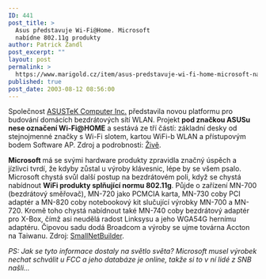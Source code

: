 ```yaml
---
ID: 441
post_title: >
  Asus představuje Wi-Fi@Home. Microsoft
  nabídne 802.11g produkty
author: Patrick Zandl
post_excerpt: ""
layout: post
permalink: >
  https://www.marigold.cz/item/asus-predstavuje-wi-fi-home-microsoft-nabidne-802-11g-produkty
published: true
post_date: 2003-08-12 08:56:00
---
```

<P>Společnost <A href="http://www.asus.com.tw/">ASUSTeK Computer Inc.</A> představila novou platformu pro budování domácích bezdrátových sítí WLAN. Projekt <STRONG>pod značkou ASUSu nese označení Wi-Fi@HOME</STRONG> a sestává ze tří částí: základní desky od stejnojmenné značky s Wi-Fi slotem, kartou WiFi-b WLAN a přístupovým bodem Software AP. Zdroj a podrobnosti: <A href="http://www.zive.cz/h/Bleskovky/AR.asp?ARI=112093&amp;CAI=2097&amp;HID=19" target=_blank>Živě</A>.</P>
<P><STRONG>Microsoft </STRONG>má se svými hardware produkty zpravidla značný úspěch a jízlivci tvrdí, že kdyby zůstal u výroby klávesnic, lépe by se všem psalo. Microsoft chystá svůl další postup na bezdrátovém poli, když se chystá nabídnout <STRONG>WiFi produkty splňující normu 802.11g</STRONG>. Půjde o zařízení MN-700 (bezdrátový směřovač), MN-720 jako PCMCIA karta, MN-730 coby PCI adaptér a MN-820 coby notebookový kit slučující výrobky MN-700 a MN-720. Kromě toho chystá nabídnout také MN-740 coby bezdrátový adaptér pro X-Box, čímž asi neudělá radost Linksysu a jeho WGA54G hernímu adaptéru. Čipovou sadu dodá Broadcom a výroby se ujme továrna Accton na Taiwanu. Zdroj: <A href="http://www.smallnetbuilder.com/News_story_305.php" target=_blank>SmallNetBuilder</A>.</P>
<P><EM>PS: Jak se tyto informace dostaly na světlo světa? Microsoft musel výrobek nechat schválit u FCC a jeho databáze je online, takže si to v ní&#160;lidé z SNB našli...</EM></P>
